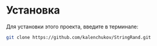 # Установка
Для установки этого проекта, введите в терминале:

```bash
git clone https://github.com/kalenchukov/StringRand.git
```
